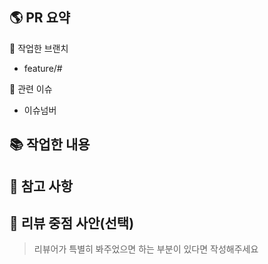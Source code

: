 ## 🌎 PR 요약

🌱 작업한 브랜치

- feature/#

💬 관련 이슈

- 이슈넘버

## 📚 작업한 내용

<!-- 이번 PR에서 작업한 내용을 간략히 설명해주세요 -->

## 📍 참고 사항

<!-- 참고할 사항이 있다면 적어주세요. -->

<!-- ## 📸 스크린샷
|기능|스크린샷|
|:--:|:--:|
|기능이름|스크린샷 첨부| -->

## 📝 리뷰 중점 사안(선택)

> 리뷰어가 특별히 봐주었으면 하는 부분이 있다면 작성해주세요
